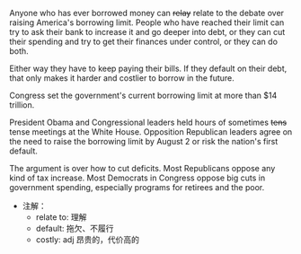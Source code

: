 Anyone who has ever borrowed money can ~~relay~~ relate to the debate over raising America's borrowing limit. People who have reached their limit can try to ask their bank to increase it and go deeper into debt, or they can cut their spending and try to get their finances under control, or they can do both.

Either way they have to keep paying their bills. If they default on their debt, that only makes it harder and costlier to borrow in the future.

Congress set the government's current borrowing limit at more than $14 trillion.

President Obama and Congressional leaders held hours of sometimes ~~tens~~ tense meetings at the White House. Opposition Republican leaders agree on the need to raise the borrowing limit by August 2 or risk the nation's first default.

The argument is over how to cut deficits. Most Republicans oppose any kind of tax increase. Most Democrats in Congress oppose big cuts in government spending, especially programs for retirees and the poor.

- 注解：
  - relate to: 理解
  - default: 拖欠、不履行
  - costly: adj 昂贵的，代价高的
